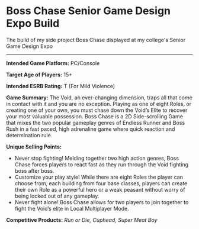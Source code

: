 # Boss Chase Senior Game Design Expo Build
The build of my side project Boss Chase displayed at my college's Senior Game Design Expo

----------------------------------------------------------------

**Intended Game Platform:** PC/Console

**Target Age of Players:** 15+

**Intended ESRB Rating:** T (For Mild Violence)

**Game Summary:** The Void, an ever-changing dimension, traps all that come in contact with it and you are no exception. Playing as one of eight Roles, or creating one of your own, you must chase down the Void’s Elite to recover your most valuable possession. Boss Chase is a 2D Side-scrolling Game that mixes the two popular gameplay genres of Endless Runner and Boss Rush in a fast paced, high adrenaline game where quick reaction and determination rule.

**Unique Selling Points:**
* Never stop fighting! Melding together two high action genres, Boss Chase forces players to react fast as they run through the Void fighting boss after boss.
* Customize your play style! While there are eight Roles the player can choose from, each building from four base classes, players can create their own Role as a powerful hero or a weak peasant without worry of being locked out of any gameplay.
* Never fight alone! Boss Chase allows for two players to join together to fight the Void’s elite in Local Multiplayer Mode.

**Competitive Products:** *Run or Die, Cuphead, Super Meat Boy*